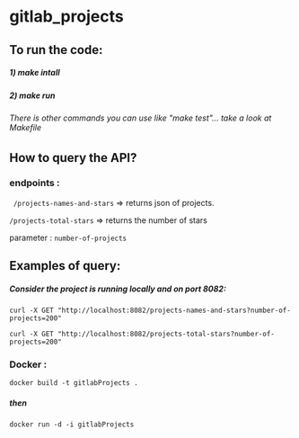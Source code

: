 # gitlab_projects

## To run the code:

##### 1) make intall

##### 2) make run

###### There is other commands you can use like "make test"... take a look at Makefile

## How to query the API?

### endpoints :

` /projects-names-and-stars` => returns json of projects.

`/projects-total-stars` => returns the number of stars

parameter : `number-of-projects`

## Examples of query:
##### Consider the project is running locally and on port 8082:

`curl -X GET "http://localhost:8082/projects-names-and-stars?number-of-projects=200"`

`curl -X GET "http://localhost:8082/projects-total-stars?number-of-projects=200"`

### Docker :

`docker build -t gitlabProjects .`

##### then

`docker run -d -i gitlabProjects`
